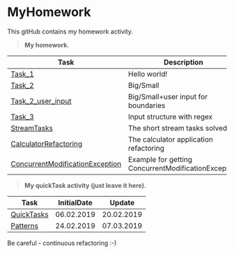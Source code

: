# MyHomework
This gitHub contains my homework activity.
> **My homework.**
>
| Task | Description | InitialDate | Update |
| ------ | ------ | ------ | ------ |
| [Task_1][1] | Hello world!|06.02.2019|06.02.2019|
| [Task_2][2] | Big/Small|07.02.2019|13.02.2019|
| [Task_2_user_input][3] | Big/Small+user input for boundaries|15.02.2019||
| [Task_3][4] |Input structure with regex |18.02.2019|22.02.2019|
| [StreamTasks][6] |The short stream tasks solved |01.03.2019||
| [CalculatorRefactoring][7] |The calculator application refactoring |11.03.2019||
| [ConcurrentModificationException][8] |Example for getting ConcurrentModificationException|15.03.2019||

> **My quickTask activity (just leave it here).**

| Task | InitialDate | Update |
| ------ | ------ | ------ |
| [QuickTasks][0]|06.02.2019|20.02.2019|
| [Patterns][5]|24.02.2019|07.03.2019|

Be careful - continuous refactoring :-)

  [0]: https://github.com/malianov/MyHomework/tree/master/src/quickTasks
  [1]: https://github.com/malianov/MyHomework/tree/master/src/task_1
  [2]: https://github.com/malianov/MyHomework/tree/master/src/task_2
  [3]: https://github.com/malianov/MyHomework/tree/master/src/task_2_user_input
  [4]: https://github.com/malianov/MyHomework/tree/master/src/task_3
  [5]: https://github.com/malianov/MyHomework/tree/master/src/patterns
  [6]: https://github.com/malianov/MyHomework/tree/master/src/streams
  [7]: https://github.com/malianov/MyHomework/tree/master/src/calculator
  [8]: https://github.com/malianov/MyHomework/tree/master/src/example_for_concurrent_modification_exception